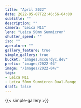 ```yaml
---
title: "April 2022"
date: 2022-05-07T22:46:56-04:00
subtitle: ""
description: ""
camera: "Leica M11"
lens: "Leica 50mm Summicron"
shutter_speed: ""
iso: ""
aperature: ""
gallery_feature: true
simple_gallery: true
bucket: "images.mccurdyc.dev"
prefix: "images/2022-04"
image: "/images/2022-04/"
tags:
- Leica M11
- Leica 50mm Summicron Dual-Range
draft: false
---
```


{{< simple-gallery >}}
